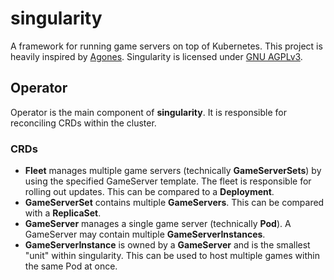 # singularity

A framework for running game servers on top of Kubernetes. This project is heavily inspired
by [Agones](https://github.com/googleforgames/agones). Singularity is licensed under [GNU AGPLv3](COPYING).

## Operator

Operator is the main component of **singularity**. It is responsible for reconciling CRDs within the cluster.

### CRDs

* **Fleet** manages multiple game servers (technically **GameServerSets**) by using the specified GameServer template.
  The fleet is responsible for rolling out updates. This can be compared to a **Deployment**.
* **GameServerSet** contains multiple **GameServers**. This can be compared with a **ReplicaSet**.
* **GameServer** manages a single game server (technically **Pod**).
  A GameServer may contain multiple **GameServerInstances**.
* **GameServerInstance** is owned by a **GameServer** and is the smallest "unit" within singularity.
  This can be used to host multiple games within the same Pod at once. 
